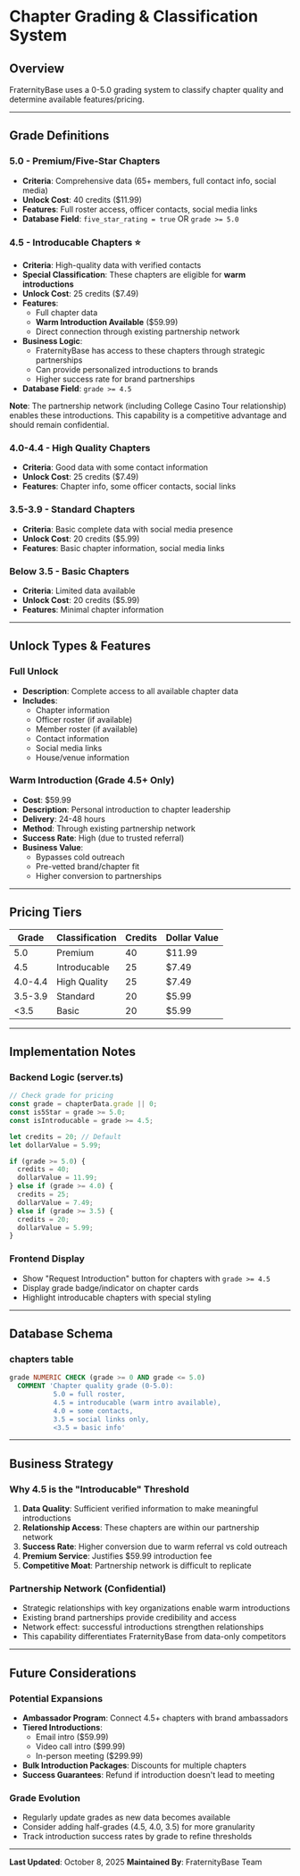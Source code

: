 # Chapter Grading & Classification System

## Overview
FraternityBase uses a 0-5.0 grading system to classify chapter quality and determine available features/pricing.

---

## Grade Definitions

### 5.0 - Premium/Five-Star Chapters
- **Criteria**: Comprehensive data (65+ members, full contact info, social media)
- **Unlock Cost**: 40 credits ($11.99)
- **Features**: Full roster access, officer contacts, social media links
- **Database Field**: `five_star_rating = true` OR `grade >= 5.0`

### 4.5 - Introducable Chapters ⭐️
- **Criteria**: High-quality data with verified contacts
- **Special Classification**: These chapters are eligible for **warm introductions**
- **Unlock Cost**: 25 credits ($7.49)
- **Features**:
  - Full chapter data
  - **Warm Introduction Available** ($59.99)
  - Direct connection through existing partnership network
- **Business Logic**:
  - FraternityBase has access to these chapters through strategic partnerships
  - Can provide personalized introductions to brands
  - Higher success rate for brand partnerships
- **Database Field**: `grade >= 4.5`

**Note**: The partnership network (including College Casino Tour relationship) enables these introductions. This capability is a competitive advantage and should remain confidential.

### 4.0-4.4 - High Quality Chapters
- **Criteria**: Good data with some contact information
- **Unlock Cost**: 25 credits ($7.49)
- **Features**: Chapter info, some officer contacts, social links

### 3.5-3.9 - Standard Chapters
- **Criteria**: Basic complete data with social media presence
- **Unlock Cost**: 20 credits ($5.99)
- **Features**: Basic chapter information, social media links

### Below 3.5 - Basic Chapters
- **Criteria**: Limited data available
- **Unlock Cost**: 20 credits ($5.99)
- **Features**: Minimal chapter information

---

## Unlock Types & Features

### Full Unlock
- **Description**: Complete access to all available chapter data
- **Includes**:
  - Chapter information
  - Officer roster (if available)
  - Member roster (if available)
  - Contact information
  - Social media links
  - House/venue information

### Warm Introduction (Grade 4.5+ Only)
- **Cost**: $59.99
- **Description**: Personal introduction to chapter leadership
- **Delivery**: 24-48 hours
- **Method**: Through existing partnership network
- **Success Rate**: High (due to trusted referral)
- **Business Value**:
  - Bypasses cold outreach
  - Pre-vetted brand/chapter fit
  - Higher conversion to partnerships

---

## Pricing Tiers

| Grade | Classification | Credits | Dollar Value |
|-------|----------------|---------|--------------|
| 5.0   | Premium        | 40      | $11.99       |
| 4.5   | Introducable   | 25      | $7.49        |
| 4.0-4.4 | High Quality | 25      | $7.49        |
| 3.5-3.9 | Standard     | 20      | $5.99        |
| <3.5  | Basic          | 20      | $5.99        |

---

## Implementation Notes

### Backend Logic (server.ts)
```javascript
// Check grade for pricing
const grade = chapterData.grade || 0;
const is5Star = grade >= 5.0;
const isIntroducable = grade >= 4.5;

let credits = 20; // Default
let dollarValue = 5.99;

if (grade >= 5.0) {
  credits = 40;
  dollarValue = 11.99;
} else if (grade >= 4.0) {
  credits = 25;
  dollarValue = 7.49;
} else if (grade >= 3.5) {
  credits = 20;
  dollarValue = 5.99;
}
```

### Frontend Display
- Show "Request Introduction" button for chapters with `grade >= 4.5`
- Display grade badge/indicator on chapter cards
- Highlight introducable chapters with special styling

---

## Database Schema

### chapters table
```sql
grade NUMERIC CHECK (grade >= 0 AND grade <= 5.0)
  COMMENT 'Chapter quality grade (0-5.0):
           5.0 = full roster,
           4.5 = introducable (warm intro available),
           4.0 = some contacts,
           3.5 = social links only,
           <3.5 = basic info'
```

---

## Business Strategy

### Why 4.5 is the "Introducable" Threshold
1. **Data Quality**: Sufficient verified information to make meaningful introductions
2. **Relationship Access**: These chapters are within our partnership network
3. **Success Rate**: Higher conversion due to warm referral vs cold outreach
4. **Premium Service**: Justifies $59.99 introduction fee
5. **Competitive Moat**: Partnership network is difficult to replicate

### Partnership Network (Confidential)
- Strategic relationships with key organizations enable warm introductions
- Existing brand partnerships provide credibility and access
- Network effect: successful introductions strengthen relationships
- This capability differentiates FraternityBase from data-only competitors

---

## Future Considerations

### Potential Expansions
- **Ambassador Program**: Connect 4.5+ chapters with brand ambassadors
- **Tiered Introductions**:
  - Email intro ($59.99)
  - Video call intro ($99.99)
  - In-person meeting ($299.99)
- **Bulk Introduction Packages**: Discounts for multiple chapters
- **Success Guarantees**: Refund if introduction doesn't lead to meeting

### Grade Evolution
- Regularly update grades as new data becomes available
- Consider adding half-grades (4.5, 4.0, 3.5) for more granularity
- Track introduction success rates by grade to refine thresholds

---

**Last Updated**: October 8, 2025
**Maintained By**: FraternityBase Team
